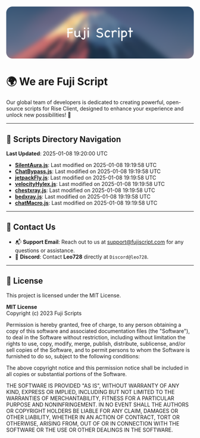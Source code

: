 ![Banner](.github/b.webp)

# 🌍 **We are Fuji Script**

Our global team of developers is dedicated to creating powerful, open-source scripts for Rise Client, designed to enhance your experience and unlock new possibilities! 🌟

---
<!-- SCRIPTS_NAVIGATION_START -->
## 📂 **Scripts Directory Navigation**

**Last Updated**: 2025-01-08 19:20:00 UTC

- **[SilentAura.js](scripts/SilentAura.js)**: Last modified on 2025-01-08 19:19:58 UTC
- **[ChatBypass.js](scripts/ChatBypass.js)**: Last modified on 2025-01-08 19:19:58 UTC
- **[jetpackFly.js](scripts/jetpackFly.js)**: Last modified on 2025-01-08 19:19:58 UTC
- **[velocityHylex.js](scripts/velocityHylex.js)**: Last modified on 2025-01-08 19:19:58 UTC
- **[chestxray.js](scripts/chestxray.js)**: Last modified on 2025-01-08 19:19:58 UTC
- **[bedxray.js](scripts/bedxray.js)**: Last modified on 2025-01-08 19:19:58 UTC
- **[chatMacro.js](scripts/chatMacro.js)**: Last modified on 2025-01-08 19:19:58 UTC

<!-- SCRIPTS_NAVIGATION_END -->

---

## 💬 **Contact Us**  
- 📬 **Support Email**: Reach out to us at [support@fujiscript.com](mailto:support@fujiscript.com) for any questions or assistance.  
- 💬 **Discord**: Contact **Leo728** directly at `Discord@leo728`.

---

## 📜 **License**

This project is licensed under the MIT License.  

**MIT License**  
Copyright (c) 2023 Fuji Scripts  

Permission is hereby granted, free of charge, to any person obtaining a copy of this software and associated documentation files (the "Software"), to deal in the Software without restriction, including without limitation the rights to use, copy, modify, merge, publish, distribute, sublicense, and/or sell copies of the Software, and to permit persons to whom the Software is furnished to do so, subject to the following conditions:  

The above copyright notice and this permission notice shall be included in all copies or substantial portions of the Software.  

THE SOFTWARE IS PROVIDED "AS IS", WITHOUT WARRANTY OF ANY KIND, EXPRESS OR IMPLIED, INCLUDING BUT NOT LIMITED TO THE WARRANTIES OF MERCHANTABILITY, FITNESS FOR A PARTICULAR PURPOSE AND NONINFRINGEMENT. IN NO EVENT SHALL THE AUTHORS OR COPYRIGHT HOLDERS BE LIABLE FOR ANY CLAIM, DAMAGES OR OTHER LIABILITY, WHETHER IN AN ACTION OF CONTRACT, TORT OR OTHERWISE, ARISING FROM, OUT OF OR IN CONNECTION WITH THE SOFTWARE OR THE USE OR OTHER DEALINGS IN THE SOFTWARE.  
